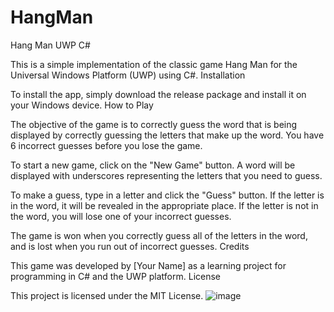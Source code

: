 # HangMan
Hang Man UWP C#

This is a simple implementation of the classic game Hang Man for the Universal Windows Platform (UWP) using C#.
Installation

To install the app, simply download the release package and install it on your Windows device.
How to Play

The objective of the game is to correctly guess the word that is being displayed by correctly guessing the letters that make up the word. You have 6 incorrect guesses before you lose the game.

To start a new game, click on the "New Game" button. A word will be displayed with underscores representing the letters that you need to guess.

To make a guess, type in a letter and click the "Guess" button. If the letter is in the word, it will be revealed in the appropriate place. If the letter is not in the word, you will lose one of your incorrect guesses.

The game is won when you correctly guess all of the letters in the word, and is lost when you run out of incorrect guesses.
Credits

This game was developed by [Your Name] as a learning project for programming in C# and the UWP platform.
License

This project is licensed under the MIT License.
![image](https://user-images.githubusercontent.com/113131666/208872485-ed21041e-8db9-4dce-899a-bd4efc96100c.png)

